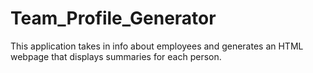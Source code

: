 # Team_Profile_Generator
This application takes in info about employees and generates an HTML webpage that displays summaries for each person.
